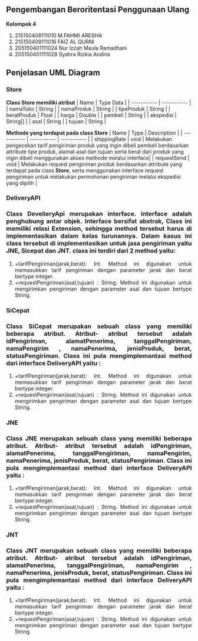 ## Pengembangan Beroritentasi Penggunaan Ulang

**Kelompok 4**

1. 215150409111010 M.FAHMI ARESHA
2. 215150409111016 FAIZ AL QURNI
3. 205150401111024 Nur Izzah Maula Ramadhani
4. 205150401111029 Syahra Rizkia Andina

## Penjelasan UML Diagram

### Store

**Class Store memiliki atribut**
| Name | Type Data |
| ----------- | ----------- |
| namaToko | String |
| namaProduk | String |
| tipeProduk | String |
| beratProduk | Float |
| harga | Double |
| pembeli | String |
| ekspedisi | String[] |
| asal | String |
| tujuan | String |

**Methode yang terdapat pada class Store**
| Name | Type | Description |
| ----------- | ----------- | ----------- |
| shippingRate | void | Melakukan pengecekan tarif pengiriman produk yang ingin dibeli pembeli berdasarkan attribute tipe produk, alamat asal dan tujuan serta berat dari produk yang ingin dibeli menggunakan akses methode melalui interface|
| requestSend | void | Melakukan request pengiriman produk berdasarkan attribute yang terdapat pada class **Store**, serta menggunakan interface request pengiriman untuk melakukan permohonan pengiriman melalui ekspedisi yang dipilih |

### DeliveryAPI

<h3 style="text-align: justify">
Class DevelieryApi merupakan interface. interface adalah penghubung antar objek. Interface bersifat abstrak, Class ini memiliki relasi Extension, sehingga method tersebut harus di implementasikan dalam kelas turunannya. Dalam kasus ini class tersebut di implementasikan untuk jasa pengiriman yaitu JNE, Sicepat dan JNT. class ini terdiri dari 2 method yaitu: </h3>
<ol style="text-align: justify">
  <li>+tarifPengiriman(jarak,berat): Int. Method ini digunakan untuk memasukkan tarif pengiriman dengan parameter jarak dan berat bertype integer.</li>
  <li>+requestPengiriman(asal,tujuan) : String. Method ini digunakan untuk mengirimkan pengiriman dengan parameter asal dan tujuan bertype String.</li>
</ol>

### SiCepat

<h3 style="text-align: justify">
Class SiCepat merupakan sebuah class yang memiliki beberapa atribut. Atribut- atribut tersebut adalah idPengiriman, alamatPenerima, tanggalPengiriman, namaPengirim , namaPenerima, jenisProduk, berat, statusPengiriman. Class ini pula mengimplemantasi method dari interface DeliveryAPI yaitu :</h3>
<ol style="text-align: justify">
  <li>+tarifPengiriman(jarak,berat): Int. Method ini digunakan untuk memasukkan tarif pengiriman dengan parameter jarak dan berat bertype integer.</li>
  <li>+requestPengiriman(asal,tujuan) : String. Method ini digunakan untuk mengirimkan pengiriman dengan parameter asal dan tujuan bertype String.</li>
</ol>

### JNE

<h3 style="text-align: justify">
Class JNE merupakan sebuah class yang memiliki beberapa atribut. Atribut- atribut tersebut adalah idPengiriman, alamatPenerima, tanggalPengiriman, namaPengirim, namaPenerima, jenisProduk, berat, statusPengiriman. Class ini pula mengimplemantasi method dari interface DeliveryAPI yaitu :</h3>
<ol style="text-align: justify">
  <li>+tarifPengiriman(jarak,berat): Int. Method ini digunakan untuk memasukkan tarif pengiriman dengan parameter jarak dan berat bertype integer.</li>
  <li>+requestPengiriman(asal,tujuan) : String. Method ini digunakan untuk mengirimkan pengiriman dengan parameter asal dan tujuan bertype String.</li>
</ol>

### JNT

<h3 style="text-align: justify">
Class JNT merupakan sebuah class yang memiliki beberapa atribut. Atribut- atribut tersebut adalah idPengiriman, alamatPenerima, tanggalPengiriman, namaPengirim , namaPenerima, jenisProduk, berat, statusPengiriman. Class ini pula mengimplemantasi method dari interface DeliveryAPI yaitu :</h3>
<ol style="text-align: justify">
  <li>+tarifPengiriman(jarak,berat): Int. Method ini digunakan untuk memasukkan tarif pengiriman dengan parameter jarak dan berat bertype integer.</li>
  <li>+requestPengiriman(asal,tujuan) : String. Method ini digunakan untuk mengirimkan pengiriman dengan parameter asal dan tujuan bertype String.</li>
</ol>
